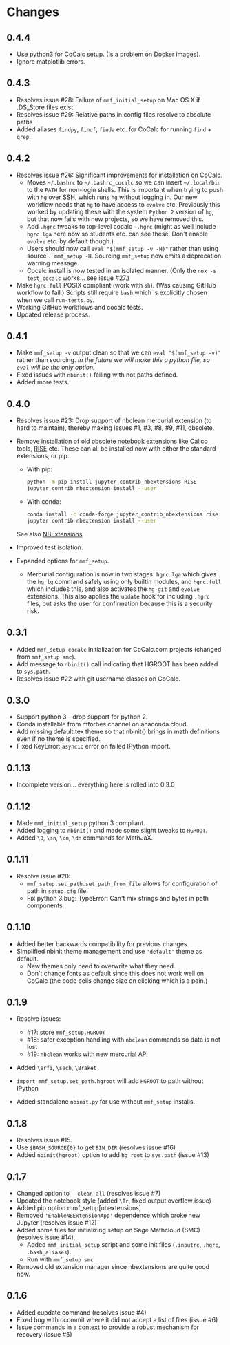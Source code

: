 Changes
=======

## 0.4.4

- Use python3 for CoCalc setup.  (Is a problem on Docker images).
- Ignore matplotlib errors.

## 0.4.3

- Resolves issue #28: Failure of `mmf_initial_setup` on Mac OS X if .DS_Store files exist.
- Resolves issue #29: Relative paths in config files resolve to absolute paths
- Added aliases `findpy`, `findf`, `finda` etc. for CoCalc for running `find` + `grep`.

## 0.4.2

- Resolves issue #26: Significant improvements for installation on CoCalc.
  - Moves `~/.bashrc` to `~/.bashrc_cocalc` so we can insert `~/.local/bin` to the
    `PATH` for non-login shells.  This is important when trying to push with `hg` over
    SSH, which runs `hg` without logging in.  Our new workflow needs that `hg` to have
    access to `evolve` etc.   Previously this worked by updating these with the system
    `Python 2` version of `hg`, but that now fails with new projects, so we have removed
    this.
  - Add `.hgrc` tweaks to top-level cocalc `~.hgrc` (might as well include `hgrc.lga`
    here now so students etc. can see these.  Don't enable `evolve` etc. by default
    though.)
  - Users should now call `eval "$(mmf_setup -v -H)"` rather than using source
    `. mmf_setup -H`.  Sourcing `mmf_setup` now emits a deprecation warning message.
  - Cocalc install is now tested in an isolated manner.  (Only the `nox -s test_cocalc`
    works... see issue #27.)
- Make `hgrc.full` POSIX compliant (work with `sh`).  (Was causing GitHub workflow to
  fail.)  Scripts still require `bash` which is explicitly chosen when we call
  `run-tests.py`.
- Working GitHub workflows and cocalc tests.
- Updated release process.

## 0.4.1

- Make `mmf_setup -v` output clean so that we can `eval "$(mmf_setup -v)"` rather than
  sourcing. *In the future we will make this a python file, so `eval` will be the only
  option.*
- Fixed issues with `nbinit()` failing with not paths defined.
- Added more tests.

## 0.4.0

- Resolves issue #23: Drop support of nbclean mercurial extension (to hard to
  maintain), thereby making issues #1, #3, #8, #9, #11, obsolete.
- Remove installation of old obsolete notebook extensions like Calico tools,
  [RISE](https://rise.readthedocs.io/en/stable/installation.html) etc. These can all be
  installed now with either the standard extensions, or pip. 
    * With pip:
    
        ```bash
        python -m pip install jupyter_contrib_nbextensions RISE
        jupyter contrib nbextension install --user
        ```
       
    * With conda:

        ```bash
        conda install -c conda-forge jupyter_contrib_nbextensions rise
        jupyter contrib nbextension install --user
        ```
  See also
  [NBExtensions](https://github.com/ipython-contrib/jupyter_contrib_nbextensions).
  
- Improved test isolation.
- Expanded options for `mmf_setup`.
    - Mercurial configuration is now in two stages: `hgrc.lga` which gives the `hg lg`
      command safely using only builtin modules, and `hgrc.full` which includes this,
      and also activates the `hg-git` and `evolve` extensions.  This also applies the
      `update` hook for including `.hgrc` files, but asks the user for confirmation
      because this is a security risk.
    
## 0.3.1
- Added `mmf_setup cocalc` initialization for CoCalc.com projects
  (changed from `mmf_setup smc`).
- Add message to `nbinit()` call indicating that HGROOT has been added
  to `sys.path`.
- Resolves issue #22 with git username classes on CoCalc. 

## 0.3.0
- Support python 3 - drop support for python 2.
- Conda installable from mforbes channel on anaconda cloud.
- Add missing default.tex theme so that nbinit() brings in math definitions even if no
  theme is specified.
- Fixed KeyError: `asyncio` error on failed IPython import.

## 0.1.13
- Incomplete version... everything here is rolled into 0.3.0

## 0.1.12
- Made `mmf_initial_setup` python 3 compliant.
- Added logging to `nbinit()` and made some slight tweaks to `HGROOT`.
- Added `\D`, `\sn`, `\cn`, `\dn` commands for MathJaX.

## 0.1.11
- Resolve issue #20:
    - `mmf_setup.set_path.set_path_from_file` allows for configuration of path in
      `setup.cfg` file.
    - Fix python 3 bug: TypeError: Can't mix strings and bytes in path components

## 0.1.10
- Added better backwards compatibility for previous changes.
- Simplified nbinit theme management and use `'default'` theme as default.
    - New themes only need to overwrite what they need.
    - Don't change fonts as default since this does not work well on CoCalc (the code
      cells change size on clicking which is a pain.)

## 0.1.9
- Resolve issues:
    - \#17: store `mmf_setup.HGROOT`
    - \#18: safer exception handling with `nbclean` commands so data is not lost
    - \#19: `nbclean` works with new mercurial API

- Added `\erfi`, `\sech`, `\Braket`
- `import mmf_setup.set_path.hgroot` will add `HGROOT` to path without IPython
- Added standalone `nbinit.py` for use without `mmf_setup` installs.

## 0.1.8
- Resolves issue #15.
- Use `$BASH_SOURCE{0}` to get `BIN_DIR` (resolves issue #16)
- Added `nbinit(hgroot)` option to add `hg root` to `sys.path` (issue #13)

## 0.1.7
- Changed option to `--clean-all` (resolves issue #7)
- Updated the notebook style (added `\Tr`, fixed output overflow issue)
- Added pip option mmf_setup[nbextensions]
- Removed `'EnableNBExtensionApp'` dependence which broke new Jupyter (resolves issue
  #12)
- Added some files for initializing setup on Sage Mathcloud (SMC) (resolves issue #14).
    - Added `mmf_initial_setup` script and some init files (`.inputrc`, `.hgrc`,
      `.bash_aliases`).
    - Run with `mmf_setup smc`
- Removed old extension manager since nbextensions are quite good now.

## 0.1.6
- Added cupdate command (resolves issue #4)
- Fixed bug with ccommit where it did not accept a list of files
  (issue #6)
- Issue commands in a context to provide a robust mechanism for
  recovery (issue #5)

